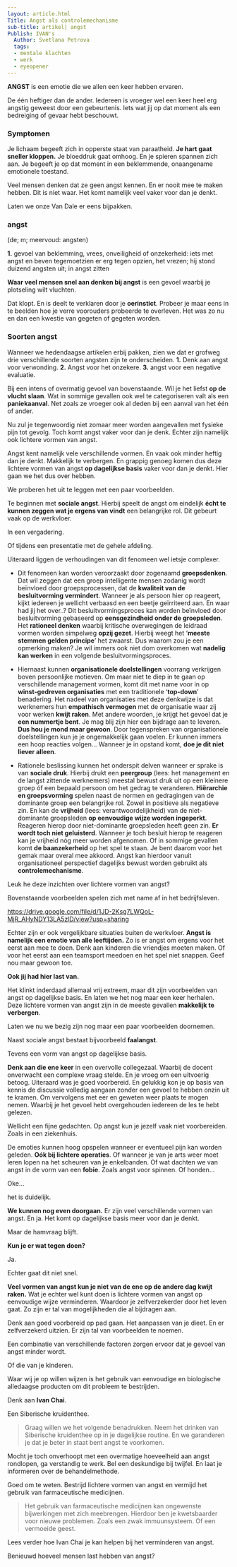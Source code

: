 ```yaml
---
layout: article.html
Title: Angst als controlemechanisme
sub-title: artikel| angst
Publish: IVAN's
  Author: Svetlana Petrova
  tags:
  - mentale klachten
  - werk
  - eyeopener
---
```


**ANGST** is een emotie die we allen een keer hebben ervaren. 

De één heftiger dan de ander. Iedereen is vroeger wel een keer heel erg angstig geweest door een gebeurtenis. Iets wat jij op dat moment als een bedreiging of gevaar hebt beschouwt.

### Symptomen

Je lichaam begeeft zich in opperste staat van paraatheid. **Je hart gaat sneller kloppen.** Je bloeddruk gaat omhoog. En je spieren spannen zich aan. Je begeeft je op dat moment in een beklemmende, onaangename emotionele toestand.

Veel mensen denken dat ze geen angst kennen. En er nooit mee te maken hebben. Dit is niet waar. Het komt namelijk veel vaker voor dan je denkt. 

Laten we onze Van Dale er eens bijpakken. 

### angst

(de; m; meervoud: angsten) 

**1.** gevoel van beklemming, vrees, onveiligheid of onzekerheid: iets met angst en beven tegemoetzien er erg tegen opzien, het vrezen; hij stond duizend angsten uit; in angst zitten

**Waar veel mensen snel aan denken bij angst** is een gevoel waarbij je plotseling wilt vluchten. 

Dat klopt. En is deelt te verklaren door je **oerinstict**. Probeer je maar eens in te beelden hoe je verre voorouders probeerde te overleven. Het was zo nu en dan een kwestie van gegeten of gegeten worden.

### Soorten angst

Wanneer we hedendaagse artikelen erbij pakken, zien we dat er grofweg drie verschillende soorten angsten zijn te onderscheiden. 
**1.** Denk aan angst voor verwonding. 
**2.** Angst voor het onzekere. 
**3.** angst voor een negative evaluatie. 

Bij een intens of overmatig gevoel van bovenstaande. Wil je het liefst **op de vlucht slaan**. Wat in sommige gevallen ook wel te categoriseren valt als een **paniekaanval**. Net zoals ze vroeger ook al deden bij een aanval van het één of ander. 

Nu zul je tegenwoordig niet zomaar meer worden aangevallen met fysieke pijn tot gevolg. Toch komt angst vaker voor dan je denk. Echter zijn namelijk ook lichtere vormen van angst. 

Angst kent namelijk vele verschillende vormen. En vaak ook minder heftig dan je denkt. Makkelijk te verbergen. En grappig genoeg komen dus deze lichtere vormen van angst **op dagelijkse basis** vaker voor dan je denkt. Hier gaan we het dus over hebben. 

We proberen het uit te leggen met een paar voorbeelden.

Te beginnen met **sociale angst**. Hierbij speelt de angst om eindelijk **écht te kunnen zeggen wat je ergens van vindt** een belangrijke rol. Dit gebeurt vaak op de werkvloer. 

In een vergadering. 

Of tijdens een presentatie met de gehele afdeling.

Uiteraard liggen de verhoudingen van dit fenomeen wel ietsje complexer.

* Dit fenomeen kan worden veroorzaakt door zogenaamd **groepsdenken**. Dat wil zeggen dat een groep intelligente mensen zodanig wordt beïnvloed door groepsprocessen, dat de **kwaliteit van de besluitvorming vermindert**. Wanneer je als persoon hier op reageert, kijkt iedereen je wellicht verbaasd en een beetje geïrriteerd aan. En waar had jij het over..? Dit besluitvormingsproces kan worden beïnvloed door besluitvorming gebaseerd op **eensgezindheid onder de groepsleden**. Het **rationeel denken** waarbij kritische overwegingen de leidraad vormen worden simpelweg **opzij gezet**. Hierbij weegt het ‘**meeste stemmen gelden principe**’ het zwaarst. Dus waarom zou je een opmerking maken? Je wil immers ook niet dom overkomen wat **nadelig kan werken** in een volgende besluitvormingsproces. 

* Hiernaast kunnen **organisationele doelstellingen** voorrang verkrijgen boven persoonlijke motieven. Om maar niet te diep in te gaan op verschillende management vormen, komt dit met name voor in op **winst-gedreven organisaties** met een traditionele ‘**top-down**’ benadering. Het nadeel van organisaties met deze denkwijze is dat werknemers hun **empathisch vermogen** met de organisatie waar zij voor werken **kwijt raken**. Met andere woorden, je krijgt het gevoel dat je **een nummertje bent**. Je mag blij zijn hier een bijdrage aan te leveren. **Dus hou je mond maar gewoon**. Door tegenspreken van organisationele doelstellingen kun je je ongemakkelijk gaan voelen. Er kunnen immers een hoop reacties volgen... Wanneer je in opstand komt, **doe je dit niet liever alleen**.

* Rationele beslissing kunnen het onderspit delven wanneer er sprake is van **sociale druk**. Hierbij drukt een **peergroup** (lees: het management en de langst zittende werknemers) meestal bewust druk uit op een kleinere groep óf een bepaald persoon om het gedrag te veranderen. **Hiërarchie en groepsvorming** spelen naast de normen en gedragingen van de dominante groep een belangrijke rol. Zowel in positieve als negatieve zin. En kan de **vrijheid** (lees: verantwoordelijkheid) van de niet-dominante groepsleden **op eenvoudige wijze worden ingeperkt**. Reageren hierop door niet-dominante groepsleden heeft geen zin. **Er wordt toch niet geluisterd**. Wanneer je toch besluit hierop te reageren kan je vrijheid nóg meer worden afgenomen. Of in sommige gevallen komt **de baanzekerheid** op het spel te staan. Je bent daarom voor het gemak maar overal mee akkoord. Angst kan hierdoor vanuit organisationeel perspectief dagelijks bewust worden gebruikt als **controlemechanisme**.

Leuk he deze inzichten over lichtere vormen van angst?  

Bovenstaande voorbeelden spelen zich met name af in het bedrijfsleven. 

https://drive.google.com/file/d/1JD-2Ksg7LWQoL-MjR_AHyNDY13LA5zlD/view?usp=sharing

Echter zijn er ook vergelijkbare situaties buiten de werkvloer. **Angst is namelijk een emotie van alle leeftijden.** Zo is er angst om ergens voor het eerst aan mee te doen. Denk aan kinderen die vriendjes moeten maken. Of voor het eerst aan een teamsport meedoen en het spel niet snappen. Geef nou maar gewoon toe. 

**Ook jij had hier last van.**

Het klinkt inderdaad allemaal vrij extreem, maar dit zijn voorbeelden van angst op dagelijkse basis. En laten we het nog maar een keer herhalen. Deze lichtere vormen van angst zijn in de meeste gevallen **makkelijk te verbergen**. 

Laten we nu we bezig zijn nog maar een paar voorbeelden doornemen. 

Naast sociale angst bestaat bijvoorbeeld **faalangst**. 

Tevens een vorm van angst op dagelijkse basis.

**Denk aan die ene keer** in een overvolle collegezaal. Waarbij de docent onverwacht een complexe vraag stelde. En je vroeg om een uitvoerig betoog. Uiteraard was je goed voorbereid. En gelukkig kon je op basis van kennis de discussie volledig aangaan zonder een gevoel te hebben onzin uit te kramen. Om vervolgens met eer en geweten weer plaats te mogen nemen. Waarbij je het gevoel hebt overgehouden iedereen de les te hebt gelezen. 

Wellicht een fijne gedachten. Op angst kun je jezelf vaak niet voorbereiden. Zoals in een ziekenhuis.

De emoties kunnen hoog opspelen wanneer er eventueel pijn kan worden geleden. **Oók bij lichtere operaties**. Of wanneer je van je arts weer moet leren lopen na het scheuren van je enkelbanden. Of wat dachten we van angst in de vorm van een **fobie**. Zoals angst voor spinnen. Of honden...

Oke…

het is duidelijk. 

**We kunnen nog even doorgaan.** Er zijn veel verschillende vormen van angst. En ja. Het komt op dagelijkse basis meer voor dan je denkt.  

Maar de hamvraag blijft.

**Kun je er wat tegen doen?**

Ja. 

Echter gaat dit niet snel. 

**Veel vormen van angst kun je niet van de ene op de andere dag kwijt raken.** Wat je echter wel kunt doen is lichtere vormen van angst op eenvoudige wijze verminderen. Waardoor je zelfverzekerder door het leven gaat. Zo zijn er tal van mogelijkheden die al bijdragen aan.

Denk aan goed voorbereid op pad gaan. Het aanpassen van je dieet. En er zelfverzekerd uitzien. Er zijn tal van voorbeelden te noemen. 

Een combinatie van verschillende factoren zorgen ervoor dat je gevoel van angst minder wordt. 

Of die van je kinderen.

Waar wij je op willen wijzen is het gebruik van eenvoudige en biologische alledaagse producten om dit probleem te bestrijden.

Denk aan **Ivan Chai**. 

Een Siberische kruidenthee.

> Graag willen we het volgende benadrukken. Neem het drinken van Siberische kruidenthee op in je dagelijkse routine. En we garanderen je dat je beter in staat bent angst te voorkomen.

Mocht je toch onverhoopt met een overmatige hoeveelheid aan angst rondlopen, ga verstandig te werk. Bel een deskundige bij twijfel. En laat je informeren over de behandelmethode.

Goed om te weten. Bestrijd lichtere vormen van angst en vermijd het gebruik van farmaceutische medicijnen.

> Het gebruik van farmaceutische medicijnen kan ongewenste bijwerkingen met zich meebrengen. Hierdoor ben je kwetsbaarder voor nieuwe problemen. Zoals een zwak immuunsysteem. Of een vermoeide geest.

Lees verder hoe Ivan Chai je kan helpen bij het verminderen van angst.

Benieuwd hoeveel mensen last hebben van angst?
